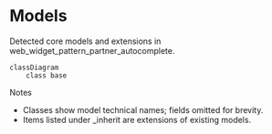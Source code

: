 # Models

Detected core models and extensions in web_widget_pattern_partner_autocomplete.

```mermaid
classDiagram
    class base
```

Notes
- Classes show model technical names; fields omitted for brevity.
- Items listed under _inherit are extensions of existing models.

